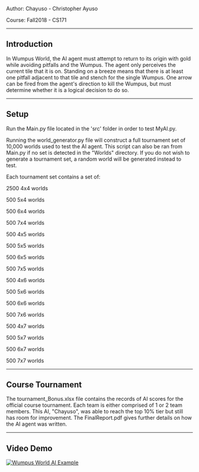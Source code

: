 Author: Chayuso - Christopher Ayuso

Course: Fall2018 - CS171

----------------------------------------------
Introduction
----------------------------------------------
In Wumpus World, the AI agent must attempt to return to its origin with gold while 
avoiding pitfalls and the Wumpus. The agent only perceives the current tile that 
it is on. Standing on a breeze means that there is at least one pitfall adjacent to 
that tile and stench for the single Wumpus. One arrow can be fired from the agent's 
direction to kill the Wumpus, but must determine whether it is a logical decision to 
do so.

----------------------------------------------
Setup
----------------------------------------------

Run the Main.py file located in the 'src' folder in order to test MyAI.py.

Running the world_generator.py file will construct a full tournament set of 10,000
worlds used to test the AI agent. This script can also be ran from Main.py if no
set is detected in the "Worlds" directory. If you do not wish to generate a tournament
set, a random world will be generated instead to test.

Each tournament set contains a set of:

2500 4x4 worlds

500  5x4 worlds

500  6x4 worlds

500  7x4 worlds

500  4x5 worlds

500  5x5 worlds

500  6x5 worlds

500  7x5 worlds

500  4x6 worlds

500  5x6 worlds

500  6x6 worlds

500  7x6 worlds

500  4x7 worlds

500  5x7 worlds

500  6x7 worlds

500  7x7 worlds

----------------------------------------------
Course Tournament
----------------------------------------------
The tournament_Bonus.xlsx file contains the records of AI scores for the official course tournament. 
Each team is either comprised of 1 or 2 team members. This AI, "Chayuso", was able to reach the 
top 10% tier but still has room for improvement. The FinalReport.pdf gives further details on how the 
AI agent was written.

----------------------------------------------
Video Demo
----------------------------------------------
[![Wumpus World AI Example](https://img.youtube.com/vi/ml3kfS_eUT4/maxresdefault.jpg)](https://www.youtube.com/watch?v=ml3kfS_eUT4 "Wumpus World AI Example")
